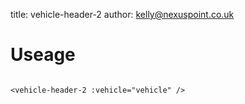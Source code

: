 title:  vehicle-header-2
author: kelly@nexuspoint.co.uk
    
#   Useage


```

<vehicle-header-2 :vehicle="vehicle" />

```	